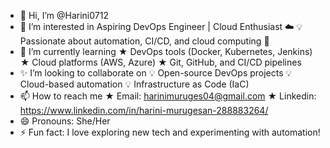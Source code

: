 - 👋 Hi, I’m @Harini0712
- 👀 I’m interested in  Aspiring DevOps Engineer | Cloud Enthusiast ☁️
         💡 Passionate about automation, CI/CD, and cloud computing 🚀
- 🌱 I’m currently learning
         ★ DevOps tools (Docker, Kubernetes, Jenkins)
         ★ Cloud platforms (AWS, Azure)
         ★ Git, GitHub, and CI/CD pipelines
- ✨ I’m looking to collaborate on
        💡 Open-source DevOps projects
        💡 Cloud-based automation
        💡 Infrastructure as Code (IaC)
- 📫 How to reach me
        ★ Email: harinimuruges04@gmail.com
        ★ Linkedin: https://www.linkedin.com/in/harini-murugesan-288883264/
- 😄 Pronouns: She/Her
- ⚡ Fun fact: I love exploring new tech and experimenting with automation!

<!---
Harini0712/Harini0712 is a ✨ special ✨ repository because its `README.md` (this file) appears on your GitHub profile.
You can click the Preview link to take a look at your changes.
--->
